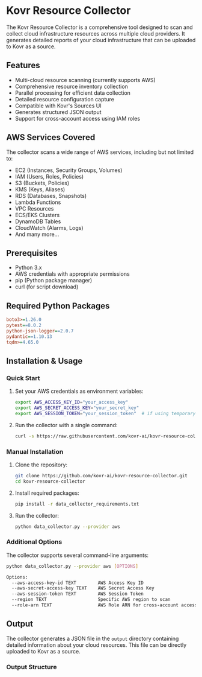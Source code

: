 # Kovr Resource Collector

The Kovr Resource Collector is a comprehensive tool designed to scan and collect cloud infrastructure resources across multiple cloud providers. It generates detailed reports of your cloud infrastructure that can be uploaded to Kovr as a source.

## Features

- Multi-cloud resource scanning (currently supports AWS)
- Comprehensive resource inventory collection
- Parallel processing for efficient data collection
- Detailed resource configuration capture
- Compatible with Kovr's Sources UI
- Generates structured JSON output
- Support for cross-account access using IAM roles

## AWS Services Covered

The collector scans a wide range of AWS services, including but not limited to:

- EC2 (Instances, Security Groups, Volumes)
- IAM (Users, Roles, Policies)
- S3 (Buckets, Policies)
- KMS (Keys, Aliases)
- RDS (Databases, Snapshots)
- Lambda Functions
- VPC Resources
- ECS/EKS Clusters
- DynamoDB Tables
- CloudWatch (Alarms, Logs)
- And many more...

## Prerequisites

- Python 3.x
- AWS credentials with appropriate permissions
- pip (Python package manager)
- curl (for script download)

## Required Python Packages

```ini
boto3>=1.26.0
pytest==8.0.2
python-json-logger==2.0.7
pydantic==1.10.13
tqdm>=4.65.0
```

## Installation & Usage

### Quick Start

1. Set your AWS credentials as environment variables:
   ```bash
   export AWS_ACCESS_KEY_ID="your_access_key"
   export AWS_SECRET_ACCESS_KEY="your_secret_key"
   export AWS_SESSION_TOKEN="your_session_token"  # if using temporary credentials
   ```

2. Run the collector with a single command:
   ```bash
   curl -s https://raw.githubusercontent.com/kovr-ai/kovr-resource-collector/main/data_collector_script.sh | bash
   ```

### Manual Installation

1. Clone the repository:
   ```bash
   git clone https://github.com/kovr-ai/kovr-resource-collector.git
   cd kovr-resource-collector
   ```

2. Install required packages:
   ```bash
   pip install -r data_collector_requirements.txt
   ```

3. Run the collector:
   ```bash
   python data_collector.py --provider aws
   ```

### Additional Options

The collector supports several command-line arguments:

```bash
python data_collector.py --provider aws [OPTIONS]

Options:
  --aws-access-key-id TEXT        AWS Access Key ID
  --aws-secret-access-key TEXT    AWS Secret Access Key
  --aws-session-token TEXT        AWS Session Token
  --region TEXT                   Specific AWS region to scan
  --role-arn TEXT                 AWS Role ARN for cross-account access
```

## Output

The collector generates a JSON file in the `output` directory containing detailed information about your cloud resources. This file can be directly uploaded to Kovr as a source.

### Output Structure
